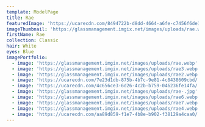 ```yaml
---
template: ModelPage
title: Rae
featuredImage: 'https://ucarecdn.com/8494722b-d8dd-4664-a6fe-c7456f6de1e8/'
imageThumbnail: 'https://glassmanagement.imgix.net/images/uploads/rae.webp'
firstName: Rae
collection: Classic
hair: White
eyes: Blue
imagePortfolio:
  - image: 'https://glassmanagement.imgix.net/images/uploads/rae.webp'
  - image: 'https://glassmanagement.imgix.net/images/uploads/rae3.webp'
  - image: 'https://glassmanagement.imgix.net/images/uploads/rae2.webp'
  - image: 'https://ucarecdn.com/7e23d1db-875b-4b7c-9e81-4c8438609cbd/'
  - image: 'https://ucarecdn.com/4c656ce3-6d26-4c2b-b759-046236fe14fa/'
  - image: 'https://glassmanagement.imgix.net/images/uploads/rae-.jpg'
  - image: 'https://glassmanagement.imgix.net/images/uploads/rae6.webp'
  - image: 'https://glassmanagement.imgix.net/images/uploads/rae7.webp'
  - image: 'https://glassmanagement.imgix.net/images/uploads/rae4.webp'
  - image: 'https://ucarecdn.com/aa89d859-f1e7-4b8e-b902-f38129a4caa0/'
---
```


